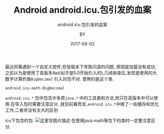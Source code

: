 ﻿---
layout:     post
title:      Android android.icu.包引发的血案
subtitle:   android.icu.包引发的血案
date:       2017-08-02
author:     BY
header-img: img/post-bg-hacker.jpg
catalog: true
tags:
    - Android
    - 自定义控件
    - 版本兼容
	- android.icu
---

最近同事遇到一个自定义控件,在低版本下导致闪退的问题,
原因是加载没有成功,之前以为是使用了高版本Api(似乎是5.0开始引入的),几经排查后,发现是使用的大数字计算的类`BigDecimal` 引入的包不对.
使用的是这个类.

```
android.icu.math.BigDecimal
```


`android.icu.*` 包中包含许多原`java.*` 中的工具类和方法,但只在高版本中可以使用.在导入包时需要注意区分.
就目前看而言,`android.icu.*`中做了一些缓存和优化工作,二者并没有太大的区别

icu下包含的包.
![这里写图片描述](http://img.blog.csdn.net/20170802182802215?watermark/2/text/aHR0cDovL2Jsb2cuY3Nkbi5uZXQvYTk3NjExMjY0Mw==/font/5a6L5L2T/fontsize/400/fill/I0JBQkFCMA==/dissolve/70/gravity/SouthEast)
在使用java.math等包下的类时一定要注意区分.
